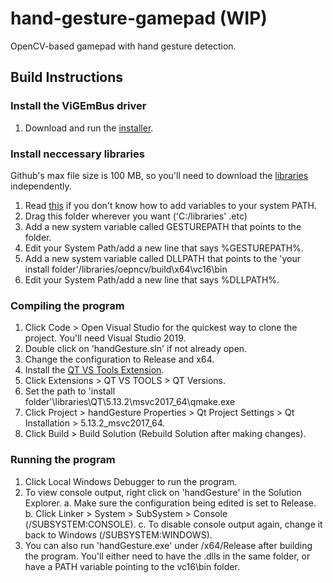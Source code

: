 # hand-gesture-gamepad (WIP)
OpenCV-based gamepad with hand gesture detection.

## Build Instructions

### Install the ViGEmBus driver
1. Download and run the [installer](https://github.com/ViGEm/ViGEmBus/releases).

### Install neccessary libraries
Github's max file size is 100 MB, so you'll need to download the [libraries](https://drive.google.com/file/d/1nXv2xGv0qZw3p3Zejyg9sOplehEtdbnW/view?usp=sharing) independently. 

1. Read [this](https://www.imatest.com/docs/editing-system-environment-variables/#Windows) if you don't know how to add variables to your system PATH.
2. Drag this folder wherever you want ('C:/libraries' .etc)
3. Add a new system variable called GESTUREPATH that points to the folder.
4. Edit your System Path/add a new line that says %GESTUREPATH%.
5. Add a new system variable called DLLPATH that points to the 'your install folder'/libraries/oepncv/build\x64\vc16\bin
6. Edit your System Path/add a new line that says %DLLPATH%.

### Compiling the program
1. Click Code > Open Visual Studio for the quickest way to clone the project. You'll need Visual Studio 2019.
2. Double click on 'handGesture.sln' if not already open.
3. Change the configuration to Release and x64.
4. Install the [QT VS Tools Extension](https://doc.qt.io/qtvstools/qtvstools-getting-started.html).
5. Click Extensions > QT VS TOOLS > QT Versions.
6. Set the path to 'install folder'\libraries\QT\5.13.2\msvc2017_64\qmake.exe
7. Click Project > handGesture Properties > Qt Project Settings > Qt Installation > 5.13.2_msvc2017_64.
8. Click Build > Build Solution (Rebuild Solution after making changes).

### Running the program
1. Click Local Windows Debugger to run the program.
2. To view console output, right click on 'handGesture' in the Solution Explorer.
  a. Make sure the configuration being edited is set to Release.
  b. Click Linker > System > SubSystem > Console (/SUBSYSTEM:CONSOLE).
  c. To disable console output again, change it back to Windows (/SUBSYSTEM:WINDOWS).
3. You can also run 'handGesture.exe' under /x64/Release after building the program. You'll either need to have the .dlls in the same folder, or have a PATH variable pointing to the vc16\bin folder.
